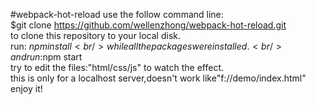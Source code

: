 #webpack-hot-reload
use the follow command line:<br/>
$git clone https://github.com/wellenzhong/webpack-hot-reload.git<br/>
to clone this repository to your local disk.<br/>
run: $npm install<br/>
while all the packages were installed.<br/>
and run:$npm start<br/>
try to edit the files:"html/css/js" to watch the effect.<br/>
this is only for a localhost server,doesn't work like"f://demo/index.html"<br/>
enjoy it!<br/>
